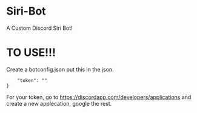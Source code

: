 # Siri-Bot
A Custom Discord Siri Bot!

# TO USE!!!

Create a botconfig.json put this in the json.

```{
    "token": ""
}
```

For your token, go to https://discordapp.com/developers/applications and create a new applecation, google the rest.
